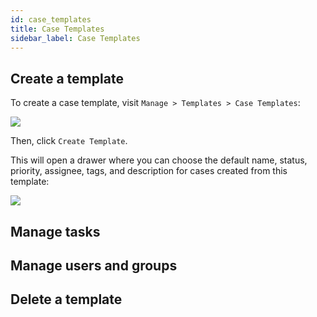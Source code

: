 ```yaml
---
id: case_templates
title: Case Templates
sidebar_label: Case Templates
---
```


## Create a template

To create a case template, visit `Manage > Templates > Case Templates`:

![](https://storage.googleapis.com/tp_landing_page_videos/list_of_case_templates.png)

Then, click `Create Template`.

This will open a drawer where you can choose the default name, status, priority,
assignee, tags, and description for cases created from this template:

![](https://storage.googleapis.com/tp_landing_page_videos/create_case_template.png)

## Manage tasks

## Manage users and groups

## Delete a template
